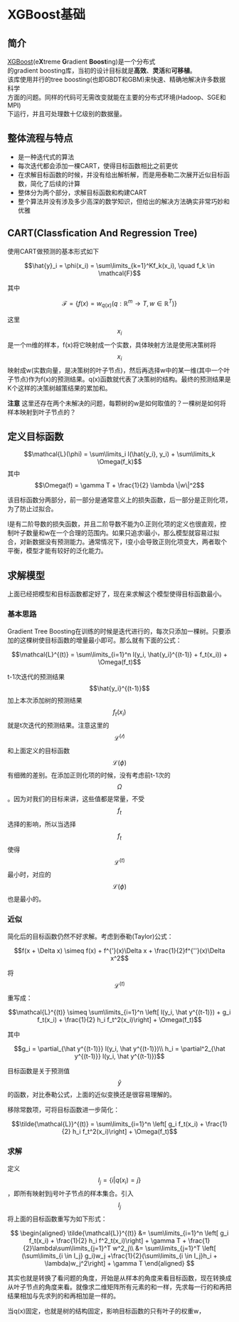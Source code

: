 # XGBoost基础

## 简介

[XGBoost](https://github.com/dmlc/xgboost)\(e**X**treme **G**radient **Boost**ing\)是一个分布式  
的gradient boosting库，当初的设计目标就是**高效**、**灵活**和**可移植**。  
该库使用并行的tree boosting\(也即GBDT和GBM\)来快速、精确地解决许多数据科学  
方面的问题。同样的代码可无需改变就能在主要的分布式环境\(Hadoop、SGE和MPI\)  
下运行，并且可处理数十亿级别的数据量。

## 整体流程与特点

* 是一种迭代式的算法
* 每次迭代都会添加一棵CART，使得目标函数相比之前更优
* 在求解目标函数的时候，并没有给出解析解，而是用泰勒二次展开近似目标函数，简化了后续的计算
* 整体分为两个部分，求解目标函数和构建CART
* 整个算法并没有涉及多少高深的数学知识，但给出的解决方法确实非常巧妙和优雅

## CART\(Classfication And Regression Tree\)

使用CART做预测的基本形式如下

$$\hat{y}_i = \phi(x_i) = \sum\limits_{k=1}^Kf_k(x_i), \quad f_k \in \mathcal{F}$$

其中

$$\mathcal{F} = \{f(x) = w_{q(x)}(q: \mathbb{R}^m \rightarrow T, w \in \mathbb{R}^T)\}$$

这里$$x_i$$是一个m维的样本，f\(x\)将它映射成一个实数，具体映射方法是使用决策树将$$x_i$$映射成w\(实数向量，是决策树的叶子节点\)，然后再选择w中的某一维\(其中一个叶子节点\)作为f\(x\)的预测结果。q\(x\)函数就代表了决策树的结构。最终的预测结果是K个这样的决策树越策结果的累加和。

**注意** 这里还存在两个未解决的问题，每颗树的w是如何取值的？一棵树是如何将样本映射到叶子节点的？

## 定义目标函数
$$\mathcal{L}(\phi) = \sum\limits_i l(\hat{y_i}, y_i) + \sum\limits_k \Omega(f_k)$$
其中
$$\Omega(f) = \gamma T + \frac{1}{2} \lambda \|w\|^2$$

该目标函数分两部分，前一部分是通常意义上的损失函数，后一部分是正则化项，为了防止过拟合。

l是有二阶导数的损失函数，并且二阶导数不能为0.正则化项的定义也很直观，控制叶子数量和w在一个合理的范围内。如果只追求l最小，那么模型就容易过拟合，对新数据没有预测能力。通常情况下，l变小会导致正则化项变大，两者取个平衡，模型才能有较好的泛化能力。

## 求解模型
上面已经把模型和目标函数都定好了，现在来求解这个模型使得目标函数最小。

### 基本思路
Gradient Tree Boosting在训练的时候是迭代进行的，每次只添加一棵树。只要添加的这棵树使目标函数的增量最小即可。那么就有下面的公式：

$$\mathcal{L}^{(t)} = \sum\limits_{i=1}^n l(y_i, \hat{y_i}^{(t-1)} + f_t(x_i)) + \Omega(f_t)$$

t-1次迭代的预测结果$$\hat{y_i}^{(t-1)}$$加上本次添加树的预测结果$$f_t(x_i)$$就是t次迭代的预测结果。注意这里的$$\mathcal{L^{(t)}}$$和上面定义的目标函数$$\mathcal{L}(\phi)$$有细微的差别。在添加正则化项的时候，没有考虑前t-1次的$$\Omega$$。因为对我们的目标来讲，这些值都是常量，不受$$f_t$$选择的影响，所以当选择$$f_t$$使得$$\mathcal{L}^{(t)}$$最小时，对应的$$\mathcal{L}(\phi)$$也是最小的。

### 近似
简化后的目标函数仍然不好求解。考虑到泰勒(Taylor)公式：

$$f(x + \Delta x) \simeq f(x) + f^{'}(x)\Delta x + \frac{1}{2}f^{''}(x)\Delta x^2$$

将$$\mathcal{L}^{(t)}$$重写成：

$$\mathcal{L}^{(t)} \simeq \sum\limits_{i=1}^n \left[ l(y_i, \hat y^{(t-1)}) + g_i f_t(x_i) + \frac{1}{2} h_i f_t^2(x_i)\right] + \Omega(f_t)$$

其中

$$g_i = \partial_{\hat y^{(t-1)}} l(y_i, \hat y^{(t-1)})\\
h_i = \partial^2_{\hat y^{(t-1)}} l(y_i, \hat y^{(t-1)})$$

目标函数是关于预测值$$\hat y$$的函数，对比泰勒公式，上面的近似变换还是很容易理解的。

移除常数项，可将目标函数进一步简化：

$$\tilde{\mathcal{L}}^{(t)} = \sum\limits_{i=1}^n \left[ g_i f_t(x_i) + \frac{1}{2} h_i f_t^2(x_i)\right] + \Omega(f_t)$$

### 求解
定义$$I_j = \left\{ i | q(x_i) = j\right\}$$，即所有映射到j号叶子节点的样本集合。引入$$I_j$$将上面的目标函数重写为如下形式：

$$
\begin{aligned}
\tilde{\mathcal{L}}^{(t)} &= \sum\limits_{i=1}^n \left[ g_i f_t(x_i) + \frac{1}{2} h_i f^2_t(x_i)\right] + \gamma T + \frac{1}{2}\lambda\sum\limits_{j=1}^T w^2_j\\
&= \sum\limits_{j=1}^T \left[ (\sum\limits_{i \in I_j} g_i)w_j +\frac{1}{2}(\sum\limits_{i \in I_j}h_i + \lambda)w_j^2\right] + \gamma T
\end{aligned}
$$

其实也就是转换了看问题的角度，开始是从样本的角度来看目标函数，现在转换成从叶子节点的角度来看。就像求二维矩阵所有元素的和一样，先求每一行的和再把结果相加与先求列的和再相加是一样的。

当q(x)固定，也就是树的结构固定，影响目标函数的只有叶子的权重w，

